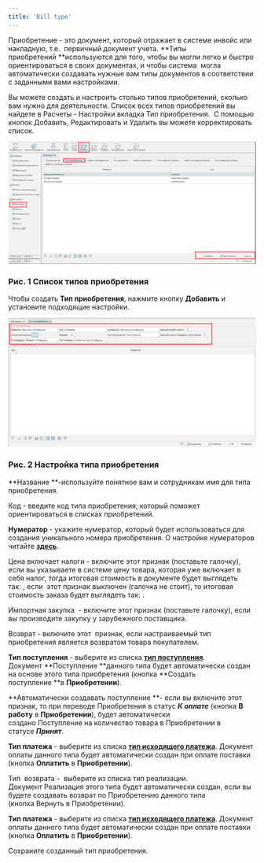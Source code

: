```yaml
---
title: 'Bill type'
---
```


Приобретение - это документ, который отражает в системе инвойс или накладную, т.е.  первичный документ учета. **Типы приобретений **используются для того, чтобы вы могли легко и быстро ориентироваться в своих документах, и чтобы система  могла автоматически создавать нужные вам типы документов в соответствии с заданными вами настройками. 

Вы можете создать и настроить столько типов приобретений, сколько вам нужно для деятельности. Список всех типов приобретений вы найдете в Расчеты - Настройки вкладка Тип приобретения.  С помощью кнопок Добавить, Редактировать и Удалить вы можете корректировать список. 

![](attachments/12812291/12812293.png)

### Рис. 1 Список типов приобретения

  

Чтобы создать **Тип приобретения**, нажмите кнопку **Добавить** и  установите подходящие настройки.

![](attachments/12812291/12812292.png)

### Рис. 2 Настройка типа приобретения

  

**Название **-используйте понятное вам и сотрудникам имя для типа приобретения. 

Код - введите код типа приобретения, который поможет ориентироваться в списках приобретений.

**Нумератор** - укажите нумератор, который будет использоваться для создания уникального номера приобретения. О настройке нумераторов читайте [**здесь**](http://documentation.luxsoft.by/pages/viewpage.action?pageId=72942230). 

Цена включает налоги - включите этот признак (поставьте галочку), если вы указываете в системе цену товара, которая уже включает в себя налог, тогда итоговая стоимость в документе будет выглядеть так: , если  этот признак выключен (галочка не стоит), то итоговая стоимость заказа будет выглядеть так: . 

Импортная закупка  - включите этот признак (поставьте галочку), если вы производите закупку у зарубежного поставщика.

Возврат - включите этот  признак, если настраиваемый тип приобретения является возвратом товара покупателем. 

**Тип поступления** - выберите из списка **[тип поступления](Receipt_type.md)**. Документ **Поступление **данного типа будет автоматически создан на основе этого типа приобретения (кнопка **Создать поступление **в **Приобретении**). 

**Автоматически создавать поступление **- если вы включите этот признак, то при переводе Приобретения в статус ***К оплате*** (кнопка **В работу** в **Приобретении**), будет автоматически создано Поступление на количество товара в Приобретении в статусе ***Принят***.

**Тип платежа** - выберите из списка **[тип исходящего платежа](Payment_type.md)**. Документ оплаты данного типа будет автоматически создан при оплате поставки (кнопка **Оплатить** в **Приобретении**). 

Тип  возврата -  выберите из списка тип реализации. Документ Реализация этого типа будет автоматически создан, если вы будете создавать возврат по Приобретению данного типа (кнопка Вернуть в Приобретении). 

**Тип платежа** - выберите из списка **[тип исходящего платежа](Payment_type.md)**. Документ оплаты данного типа будет автоматически создан при оплате поставки (кнопка **Оплатить** в **Приобретении**). 

Сохраните созданный тип приобретения.

  

  



  
